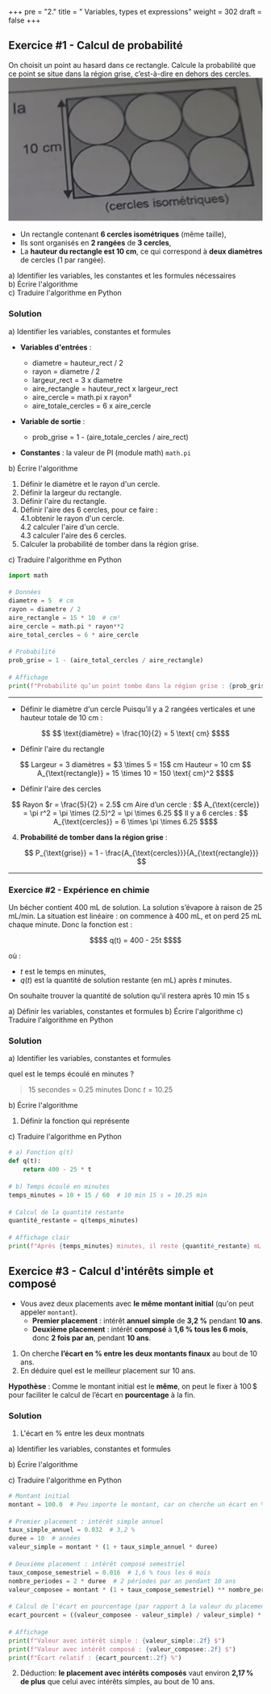 +++
pre = "2."
title = " Variables, types et expressions"
weight = 302
draft = false
+++

## Exercice #1 - Calcul de probabilité

On choisit un point au hasard dans ce rectangle. Calcule la probabilité que ce point se situe dans la région grise, c’est-à-dire en dehors des cercles.
![](../../semaine2/probabilite.png?width=30vw)

* Un rectangle contenant **6 cercles isométriques** (même taille),
* Ils sont organisés en **2 rangées** de **3 cercles**,
* La **hauteur du rectangle est 10 cm**, ce qui correspond à **deux diamètres** de cercles (1 par rangée).

a) Identifier les variables, les constantes et les formules nécessaires  
b) Écrire l'algorithme  
c) Traduire l'algorithme en Python

### Solution

a) Identifier les variables, constantes et formules

   * **Variables d'entrées** : 
     - diametre = hauteur_rect / 2 
     - rayon = diametre / 2 
     - largeur_rect = 3 x diametre
     - aire_rectangle = hauteur_rect x largeur_rect
     - aire_cercle = math.pi x rayon² 
     - aire_totale_cercles = 6 x aire_cercle

   * **Variable de sortie** :
     - prob_grise = 1 - (aire_totale_cercles / aire_rect)

   * **Constantes** : la valeur de PI (module math) `math.pi`

b) Écrire l'algorithme

   1. Définir le diamètre et le rayon d'un cercle.
   2. Définir la largeur du rectangle.
   3. Définir l'aire du rectangle.
   4. Définir l'aire des 6 cercles, pour ce faire :  
	4.1.obtenir le rayon d'un cercle.  
	4.2 calculer l'aire d'un cercle.  
	4.3 calculer l'aire des 6 cercles.  
   5. Calculer la probabilité de tomber dans la région grise.

c) Traduire l'algorithme en Python

```python
import math

# Données
diametre = 5  # cm
rayon = diametre / 2
aire_rectangle = 15 * 10  # cm²
aire_cercle = math.pi * rayon**2
aire_total_cercles = 6 * aire_cercle

# Probabilité
prob_grise = 1 - (aire_total_cercles / aire_rectangle)

# Affichage
print(f"Probabilité qu’un point tombe dans la région grise : {prob_grise:.4f} (soit {prob_grise*100:.2f} %)")
```

---
* Définir le diamètre d'un cercle
Puisqu’il y a 2 rangées verticales et une hauteur totale de 10 cm :

```math
   $$
   \text{diamètre} = \frac{10}{2} = 5 \text{ cm}
   $$
```

* Définir l'aire du rectangle
```math
   Largeur = 3 diamètres = $3 \times 5 = 15$ cm
   Hauteur = 10 cm

   $$
   A_{\text{rectangle}} = 15 \times 10 = 150 \text{ cm}^2
   $$
```

* Définir l'aire des cercles
```math
   Rayon $r = \frac{5}{2} = 2.5$ cm
   Aire d’un cercle :

   $$
   A_{\text{cercle}} = \pi r^2 = \pi \times (2.5)^2 = \pi \times 6.25
   $$

   Il y a 6 cercles :

   $$
   A_{\text{cercles}} = 6 \times \pi \times 6.25
   $$
```

4. **Probabilité de tomber dans la région grise** :

   $$
   P_{\text{grise}} = 1 - \frac{A_{\text{cercles}}}{A_{\text{rectangle}}}
   $$
---

### Exercice #2 - Expérience en chimie

Un bécher contient 400 mL de solution. La solution s’évapore à raison de 25 mL/min.
La situation est linéaire : on commence à 400 mL, et on perd 25 mL chaque minute.
Donc la fonction est :
```math
$$
q(t) = 400 - 25t
$$
```
où :
* $t$ est le temps en minutes,
* $q(t)$ est la quantité de solution restante (en mL) après $t$ minutes.

On souhaite trouver la quantité de solution qu'il restera après 10 min 15 s

a) Définir les variables, constantes et formules
b) Écrire l'algorithme
c) Traduire l'algorithme en Python

### Solution

a) Identifier les variables, constantes et formules

quel est le temps écoulé en minutes ?
> 15 secondes = 0.25 minutes
> Donc $t = 10.25$

b) Écrire l'algorithme
   1. Définir la fonction qui représente 

c) Traduire l'algorithme en Python

```python
# a) Fonction q(t)
def q(t):
    return 400 - 25 * t

# b) Temps écoulé en minutes
temps_minutes = 10 + 15 / 60  # 10 min 15 s = 10.25 min

# Calcul de la quantité restante
quantité_restante = q(temps_minutes)

# Affichage clair
print(f"Après {temps_minutes} minutes, il reste {quantité_restante} mL de solution.")
```

## Exercice #3 - Calcul d'intérêts simple et composé

* Vous avez deux placements avec **le même montant initial** (qu'on peut appeler `montant`).
   * **Premier placement** : intérêt **annuel simple** de **3,2 %** pendant **10 ans**.
   * **Deuxième placement** : intérêt **composé** à **1,6 % tous les 6 mois**, donc **2 fois par an**, pendant **10 ans**.

1. On cherche **l’écart en % entre les deux montants finaux** au bout de 10 ans.  
2. En déduire quel est le meilleur placement sur 10 ans.

**Hypothèse** : Comme le montant initial est le **même**, on peut le fixer à 100 \$ pour faciliter le calcul de l’écart en **pourcentage** à la fin.


### Solution

1. L'écart en % entre les deux montnats

a) Identifier les variables, constantes et formules

b) Écrire l'algorithme

c) Traduire l'algorithme en Python

```python
# Montant initial
montant = 100.0  # Peu importe le montant, car on cherche un écart en %

# Premier placement : intérêt simple annuel
taux_simple_annuel = 0.032  # 3,2 %
duree = 10  # années
valeur_simple = montant * (1 + taux_simple_annuel * duree)

# Deuxième placement : intérêt composé semestriel
taux_compose_semestriel = 0.016  # 1,6 % tous les 6 mois
nombre_periodes = 2 * duree  # 2 périodes par an pendant 10 ans
valeur_composee = montant * (1 + taux_compose_semestriel) ** nombre_periodes

# Calcul de l'écart en pourcentage (par rapport à la valeur du placement simple)
ecart_pourcent = ((valeur_composee - valeur_simple) / valeur_simple) * 100

# Affichage
print(f"Valeur avec intérêt simple : {valeur_simple:.2f} $")
print(f"Valeur avec intérêt composé : {valeur_composee:.2f} $")
print(f"Écart relatif : {ecart_pourcent:.2f} %")
```

2. Déduction: **le placement avec intérêts composés** vaut environ **2,17 % de plus** que celui avec intérêts simples, au bout de 10 ans.

